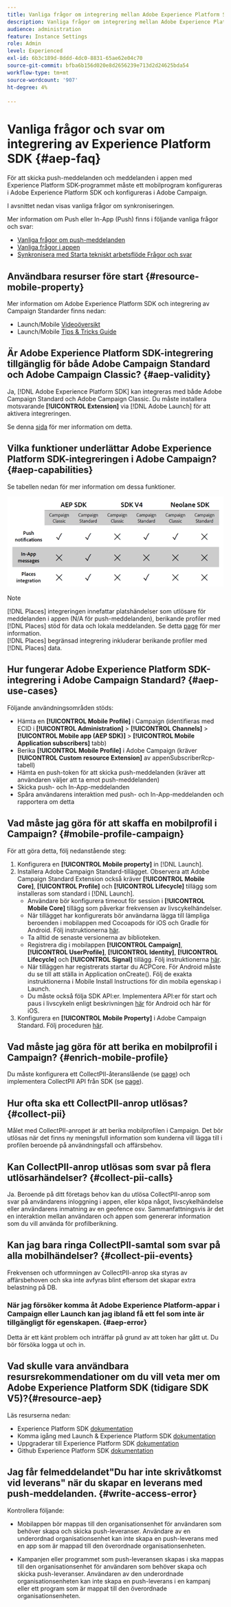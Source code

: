 ```yaml
---
title: Vanliga frågor om integrering mellan Adobe Experience Platform SDK och Adobe Campaign
description: Vanliga frågor om integrering mellan Adobe Experience Platform SDK och Adobe Campaign
audience: administration
feature: Instance Settings
role: Admin
level: Experienced
exl-id: 6b3c189d-8ddd-4dc0-8831-65ae62e04c70
source-git-commit: bfba6b156d020e8d2656239e713d2d24625bda54
workflow-type: tm+mt
source-wordcount: '907'
ht-degree: 4%

---
```


# Vanliga frågor och svar om integrering av Experience Platform SDK {#aep-faq}

För att skicka push-meddelanden och meddelanden i appen med Experience Platform SDK-programmet måste ett mobilprogram konfigureras i Adobe Experience Platform SDK och konfigureras i Adobe Campaign.

I avsnittet nedan visas vanliga frågor om synkroniseringen.

Mer information om Push eller In-App (Push) finns i följande vanliga frågor och svar:

* [Vanliga frågor om push-meddelanden](../../channels/using/about-push-notifications.md#push-faq)
* [Vanliga frågor i appen](../../channels/using/in-app-faq.md)
* [Synkronisera med Starta tekniskt arbetsflöde Frågor och svar](../../administration/using/syncwithlaunch-faq.md)

## Användbara resurser före start {#resource-mobile-property}

Mer information om Adobe Experience Platform SDK och integrering av Campaign Standarder finns nedan:

* Launch/Mobile [Videoöversikt](https://www.adobe.com/experience-platform/launch.html#acpl-mobile-video)
* Launch/Mobile [Tips &amp; Tricks Guide](https://www.adobe.com/content/dam/dx/us/en/products/experience-platform/launch-tag-manager/pdfs/adobe-cloud-platform-launch-tips-and-tricks-sheet.pdf)

## Är Adobe Experience Platform SDK-integrering tillgänglig för både Adobe Campaign Standard och Adobe Campaign Classic? {#aep-validity}

Ja, [!DNL Adobe Experience Platform SDK] kan integreras med både Adobe Campaign Standard och Adobe Campaign Classic. Du måste installera motsvarande **[!UICONTROL Extension]** via [!DNL Adobe Launch] för att aktivera integreringen.

Se denna [sida](https://aep-sdks.gitbook.io/docs/using-mobile-extensions/adobe-campaign-standard) för mer information om detta.

## Vilka funktioner underlättar Adobe Experience Platform SDK-integreringen i Adobe Campaign? {#aep-capabilities}

Se tabellen nedan för mer information om dessa funktioner.

![](assets/faq.png)

>[!NOTE]
>
>[!DNL Places] integreringen innefattar platshändelser som utlösare för meddelanden i appen (N/A för push-meddelanden), berikande profiler med [!DNL Places] stöd för data och lokala meddelanden. Se detta [page](../../channels/using/preparing-and-sending-an-in-app-message.md) för mer information. <br>[!DNL Places] begränsad integrering inkluderar berikande profiler med [!DNL Places] data.

## Hur fungerar Adobe Experience Platform SDK-integrering i Adobe Campaign Standard? {#aep-use-cases}

Följande användningsområden stöds:

* Hämta en **[!UICONTROL Mobile Profile]** i Campaign (identifieras med ECID i **[!UICONTROL Administration]** > **[!UICONTROL Channels]** > **[!UICONTROL Mobile app (AEP SDK)]** > **[!UICONTROL Mobile Application subscribers]** tabb)
* Berika **[!UICONTROL Mobile Profile]** i Adobe Campaign (kräver **[!UICONTROL Custom resource Extension]** av appenSubscriberRcp-tabell)
* Hämta en push-token för att skicka push-meddelanden (kräver att användaren väljer att ta emot push-meddelanden)
* Skicka push- och In-App-meddelanden
* Spåra användarens interaktion med push- och In-App-meddelanden och rapportera om detta

## Vad måste jag göra för att skaffa en mobilprofil i Campaign? {#mobile-profile-campaign}

För att göra detta, följ nedanstående steg:

1. Konfigurera en **[!UICONTROL Mobile property]** in [!DNL Launch].
1. Installera Adobe Campaign Standard-tillägget. Observera att Adobe Campaign Standard Extension också kräver **[!UICONTROL Mobile Core]**, **[!UICONTROL Profile]** och **[!UICONTROL Lifecycle]** tillägg som installeras som standard i [!DNL Launch].
   * Användare bör konfigurera timeout för session i **[!UICONTROL Mobile Core]** tillägg som påverkar frekvensen av livscykelhändelser.
   * När tillägget har konfigurerats bör användarna lägga till lämpliga beroenden i mobilappen med Cocoapods för iOS och Gradle för Android. Följ instruktionerna [här](https://aep-sdks.gitbook.io/docs/using-mobile-extensions/adobe-campaign-standard).
   * Ta alltid de senaste versionerna av biblioteken.
   * Registrera dig i mobilappen **[!UICONTROL Campaign]**, **[!UICONTROL UserProfile]**, **[!UICONTROL Identity]**, **[!UICONTROL Lifecycle]** och **[!UICONTROL Signal]** tillägg. Följ instruktionerna [här](https://aep-sdks.gitbook.io/docs/using-mobile-extensions/adobe-campaign-standard#register-the-campaign-standard-extension-with-mobile-core).
   * När tilläggen har registrerats startar du ACPCore. För Android måste du se till att ställa in Application onCreate(). Följ de exakta instruktionerna i Mobile Install Instructions för din mobila egenskap i Launch.
   * Du måste också följa SDK API:er. Implementera API:er för start och paus i livscykeln enligt beskrivningen [här](https://aep-sdks.gitbook.io/docs/using-mobile-extensions/mobile-core/lifecycle/lifecycle-extension-in-android) för Android och här för iOS.
1. Konfigurera en **[!UICONTROL Mobile Property]** i Adobe Campaign Standard. Följ proceduren [här](../../administration/using/configuring-a-mobile-application.md#channel-specific-config).

## Vad måste jag göra för att berika en mobilprofil i Campaign? {#enrich-mobile-profile}

Du måste konfigurera ett CollectPII-återanslående (se [page](../../administration/using/configuring-rules-launch.md#pii-postback)) och implementera CollectPII API från SDK (se [page](https://aep-sdks.gitbook.io/docs/using-mobile-extensions/mobile-core/mobile-core-api-reference#collect-pii)).

## Hur ofta ska ett CollectPII-anrop utlösas? {#collect-pii}

Målet med CollectPII-anropet är att berika mobilprofilen i Campaign. Det bör utlösas när det finns ny meningsfull information som kunderna vill lägga till i profilen beroende på användningsfall och affärsbehov.

## Kan CollectPII-anrop utlösas som svar på flera utlösarhändelser? {#collect-pii-calls}

Ja. Beroende på ditt företags behov kan du utlösa CollectPII-anrop som svar på användarens inloggning i appen, eller köpa något, livscykelhändelse eller användarens inmatning av en geofence osv. Sammanfattningsvis är det en interaktion mellan användaren och appen som genererar information som du vill använda för profilberikning.

## Kan jag bara ringa CollectPII-samtal som svar på alla mobilhändelser? {#collect-pii-events}

Frekvensen och utformningen av CollectPII-anrop ska styras av affärsbehoven och ska inte avfyras blint eftersom det skapar extra belastning på DB.

### När jag försöker komma åt Adobe Experience Platform-appar i Campaign eller Launch kan jag ibland få ett fel som inte är tillgängligt för egenskapen. {#aep-error}

Detta är ett känt problem och inträffar på grund av att token har gått ut. Du bör försöka logga ut och in.

## Vad skulle vara användbara resursrekommendationer om du vill veta mer om Adobe Experience Platform SDK (tidigare SDK V5)?{#resource-aep}

Läs resurserna nedan:

* Experience Platform SDK [dokumentation](https://aep-sdks.gitbook.io/docs/)
* Komma igång med Launch &amp; Experience Platform SDK [dokumentation](https://aep-sdks.gitbook.io/docs/getting-started/create-a-mobile-property)
* Uppgraderar till Experience Platform SDK [dokumentation](https://aep-sdks.gitbook.io/docs/resources/upgrading-to-aep)
* Github Experience Platform SDK [dokumentation](https://github.com/Adobe-Marketing-Cloud/acp-sdks/)

## Jag får felmeddelandet&quot;Du har inte skrivåtkomst vid leverans&quot; när du skapar en leverans med push-meddelanden. {#write-access-error}

Kontrollera följande:

* Mobilappen bör mappas till den organisationsenhet för användaren som behöver skapa och skicka push-leveranser. Användare av en underordnad organisationsenhet kan inte skapa en push-leverans med en app som är mappad till den överordnade organisationsenheten.

* Kampanjen eller programmet som push-leveransen skapas i ska mappas till den organisationsenhet för användaren som behöver skapa och skicka push-leveranser. Användaren av den underordnade organisationsenheten kan inte skapa en push-leverans i en kampanj eller ett program som är mappat till den överordnade organisationsenheten.
